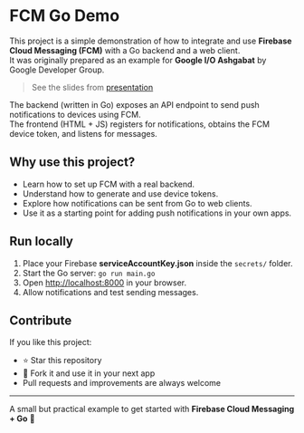 # FCM Go Demo

This project is a simple demonstration of how to integrate and use **Firebase Cloud Messaging (FCM)** with a Go backend and a web client.  
It was originally prepared as an example for **Google I/O Ashgabat** by Google Developer Group.

> See the slides from [presentation](https://docs.google.com/presentation/d/1jSfSuZX1c6LY6yHQa0_5e2mQhEn3M1xaKuyKUYnFFeQ/edit?slide=id.g38137ad3bcf_0_344#slide=id.g38137ad3bcf_0_344)

The backend (written in Go) exposes an API endpoint to send push notifications to devices using FCM.  
The frontend (HTML + JS) registers for notifications, obtains the FCM device token, and listens for messages.

## Why use this project?
- Learn how to set up FCM with a real backend.
- Understand how to generate and use device tokens.
- Explore how notifications can be sent from Go to web clients.
- Use it as a starting point for adding push notifications in your own apps.

## Run locally
1. Place your Firebase **serviceAccountKey.json** inside the `secrets/` folder.  
2. Start the Go server: `go run main.go`
3. Open [http://localhost:8000](http://localhost:8000) in your browser.
4. Allow notifications and test sending messages.

## Contribute

If you like this project:

* ⭐ Star this repository
* 🍴 Fork it and use it in your next app
* Pull requests and improvements are always welcome

---

A small but practical example to get started with **Firebase Cloud Messaging + Go** 🚀
